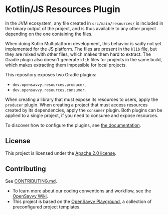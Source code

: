 # Kotlin/JS Resources Plugin

In the JVM ecosystem, any file created in `src/main/resources/` is included in the binary output of the project, and is thus available to any other project depending on the one containing the files.

When doing Kotlin Multiplatform development, this behavior is sadly not yet implemented for the JS platform. The files are present in the `klib` file, but they are mixed with other files, which makes them hard to extract. The Gradle plugin also doesn't generate `klib` files for projects in the same build, which makes extracting them impossible for local projects.

This repository exposes two Gradle plugins:
- `dev.opensavvy.resources.producer`,
- `dev.opensavvy.resources.consumer`.

When creating a library that must expose its resources to users, apply the `producer` plugin. When creating a project that must access resources created by its dependencies, apply the `consumer` plugin. Both plugins can be applied to a single project, if you need to consume and expose resources.

To discover how to configure the plugins, see [the documentation](https://opensavvy.gitlab.io/automation/kotlin-js-resources/api-docs/).

## License

This project is licensed under the [Apache 2.0 license](LICENSE).

## Contributing

See [CONTRIBUTING.md](CONTRIBUTING.md).
- To learn more about our coding conventions and workflow, see the [OpenSavvy Wiki](https://gitlab.com/opensavvy/wiki/-/blob/main/README.md#wiki).
- This project is based on the [OpenSavvy Playground](docs/playground/README.md), a collection of preconfigured project templates.
